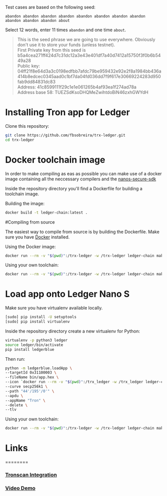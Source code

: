 


Test cases are based on the following seed:

```
abandon abandon abandon abandon abandon abandon abandon abandon abandon abandon abandon about
```

Select 12 words, enter 11 times `abandon` and one time `about`.

> This is the seed phrase we are going to use everywhere. Obviously don't use it to store your funds (unless testnet).\
> First Private key from this seed is b5a4cea271ff424d7c31dc12a3e43e401df7a40d7412a15750f3f0b6b5449a28 \
> Public key:  04ff21f8e64d3a3c0198edfbb7afdc79be959432e92e2f8a1984bb436a414b8edcec0345aad0c1bf7da04fd036dd7f9f617e30669224283d950fab9dd84831dc83\
>  Address: 41c8599111f29c1e1e061265b4af93ea1f274ad78a\
> Address base 58: TUEZSdKsoDHQMeZwihtdoBiN46zxhGWYdH

# Installing Tron app for Ledger
Clone this repository:
```bash
git clone https://github.com/fbsobreira/trx-ledger.git
cd trx-ledger
```


# Docker toolchain image
In order to make compiling as eas as possible you can make use of a docker image containing all the neccessary compilers and the [nanos-secure-sdk](https://github.com/LedgerHQ/nanos-secure-sdk)

Inside the repository directory you'll find a Dockerfile for building a toolchain image.

Building the image:
```bash
docker build -t ledger-chain:latest .
```


#Compiling from source

The easiest way to compile from source is by building the Dockerfile.
Make sure you have [Docker](https://www.docker.com/community-edition) installed.

 
Using the Docker image:
```bash
docker run --rm -v "$(pwd)":/trx-ledger -w /trx-ledger ledger-chain make
```

Using your own toolchain:
```bash
docker run --rm -v "$(pwd)":/trx-ledger -w /trx-ledger ledger-chain make
```

# Load app onto Ledger Nano S

Make sure you have virtualenv available locally.
```bash
[sudo] pip install -U setuptools
[sudo] pip install virtualenv
```

Inside the repository directory create a new virtualenv for Python:
```bash
virtualenv -p python3 ledger
source ledger/bin/activate
pip install ledgerblue
```

Then run:
```bash
python -m ledgerblue.loadApp \
--targetId 0x31100003 \
--fileName bin/app.hex \
--icon `docker run --rm -v "$(pwd)":/trx_ledger -w /trx_ledger ledger-chain python /opt/bolos/nanos-secure-sdk/icon.py icon.gif hexbitmaponly` \
--curve secp256k1 \
--path "44'/195'/0'" \
--apdu \
--appName "Tron" \
--delete \
--tlv
```


Using your own toolchain:
```bash
docker run --rm -v "$(pwd)":/trx-ledger -w /trx-ledger ledger-chain make load
```


# Links
========

### [Tronscan Integration](https://github.com/tronscan/tronscan-frontend/tree/ledger)
### [Video Demo](https://www.youtube.com/watch?v=RYUiiGw-hHw&feature=youtu.be)
